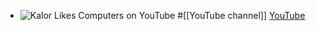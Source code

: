 - ![Kalor Likes Computers on YouTube](https://yt3.googleusercontent.com/h7Vb-_2D5fBGuLY-YwZH6x19KpGe8nG6tAnynGmfkLBFULoHy4NhScOALOFAZnW8c9dXHfXv=w2560-fcrop64=1,00005a57ffffa5a8-k-c0xffffffff-no-nd-rj) #[[YouTube channel]]
  [YouTube](https://www.youtube.com/@KalosLikesComputers)